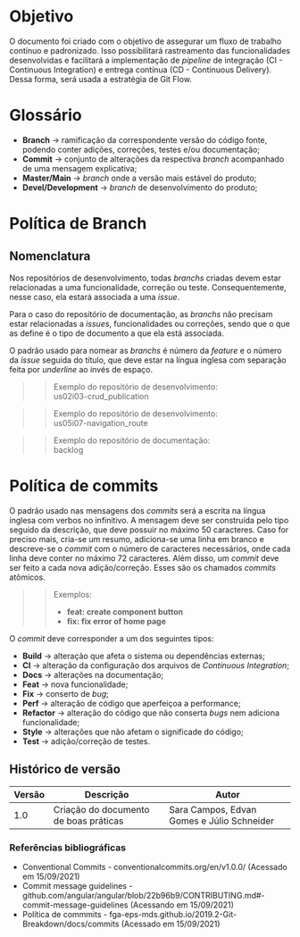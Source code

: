 # Objetivo

O documento foi criado com o objetivo de assegurar um fluxo de trabalho contínuo e padronizado. Isso possibilitará rastreamento das funcionalidades desenvolvidas e facilitará a implementação de *pipeline* de integração (CI - Continuous Integration) e entrega contínua (CD - Continuous Delivery). Dessa forma, será usada a estratégia de Git Flow.

# Glossário

- **Branch** → ramificação da correspondente versão do código fonte, podendo conter adições, correções, testes e/ou documentação;
- **Commit** → conjunto de alterações da respectiva *branch* acompanhado de uma mensagem explicativa; 
- **Master/Main** → *branch* onde a versão mais estável do produto;
- **Devel/Development** → *branch* de desenvolvimento do produto;

# Política de Branch

## Nomenclatura

Nos repositórios de desenvolvimento, todas *branchs* criadas devem estar relacionadas a uma funcionalidade, correção ou teste. Consequentemente, nesse caso, ela estará associada a uma *issue*. 

Para o caso do repositório de documentação, as *branchs* não precisam estar relacionadas a *issues*, funcionalidades ou correções, sendo que o que as define é o tipo de documento a que ela está associada.  

O padrão usado para nomear as *branchs* é número da *feature* e o número da *issue* seguida do título, que deve estar na língua inglesa com separação feita por *underline* ao invés de espaço. 

>> Exemplo do repositório de desenvolvimento:  
>> us02i03-crud_publication

>> Exemplo do repositório de desenvolvimento:  
>> us05i07-navigation_route

>> Exemplo do repositório de documentação:  
>> backlog


# Política de commits

O padrão usado nas mensagens dos *commits* será a escrita na língua inglesa com verbos no infinitivo. A mensagem deve ser construída pelo tipo seguido da descrição, que deve possuir no máximo 50 caracteres. Caso for preciso mais, cria-se um resumo, adiciona-se uma linha em branco e descreve-se o *commit* com o número de caracteres necessários, onde cada linha deve conter no máximo 72 caracteres. Além disso, um *commit* deve ser feito a cada nova adição/correção. Esses são os chamados *commits* atômicos. 

>> Exemplos:  
>> - **feat: create component button**
>> - **fix: fix error of home page**

O *commit* deve corresponder a um dos seguintes tipos: 

- **Build** →  alteração que afeta o sistema ou dependências externas;
- **CI** → alteração da configuração dos arquivos de *Continuous Integration*;
- **Docs** → alterações na documentação;
- **Feat** → nova funcionalidade;
- **Fix** → conserto de *bug*;
- **Perf** → alteração de código que aperfeiçoa a performance;
- **Refactor** → alteração do código que não conserta *bugs* nem adiciona funcionalidade;
- **Style** → alterações que não afetam o significade do código;
- **Test** → adição/correção de testes.

## Histórico de versão 

| Versão | Descrição | Autor |
| - | - | - |
| 1.0 | Criação do documento de boas práticas | Sara Campos, Edvan Gomes e Júlio Schneider | 

### Referências bibliográficas

- Conventional Commits - conventionalcommits.org/en/v1.0.0/ (Acessado em 15/09/2021)
- Commit message guidelines - github.com/angular/angular/blob/22b96b9/CONTRIBUTING.md#-commit-message-guidelines (Acessando em 15/09/2021)
- Política de commmits - fga-eps-mds.github.io/2019.2-Git-Breakdown/docs/commits (Acessado em 15/09/2021)